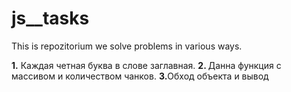# js__tasks

This is repozitorium we solve problems in various ways.

<b>1.</b> Каждая четная буква в слове заглавная.
<b>2. </b>Данна функция с массивом и количеством чанков.
<b>3.</b>Обход объекта и вывод
